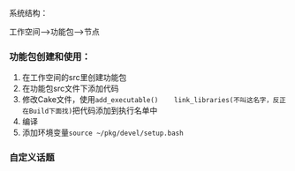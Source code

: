 系统结构：

工作空间-->功能包-->节点





### 功能包创建和使用：

1. 在工作空间的src里创建功能包
1. 在功能包src文件下添加代码
1. 修改Cake文件，使用`add_executable()    link_libraries(不叫这名字，反正在Build下面找)`把代码添加到执行名单中
2. 编译
3. 添加环境变量`source ~/pkg/devel/setup.bash`



### 自定义话题

